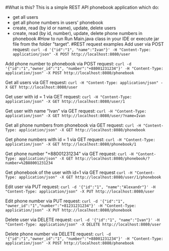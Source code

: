 #What is this?
This is a simple REST API phonebook application which do:
* get all users
* get all phone numbers in users' phonebook
* create, read (by id or name), update, delete users
* create, read (by id, number), update, delete phone numbers in phonebook
#How to run
Run Main.java class in your IDE or execute jar file from the folder "target".
#REST request examples
Add user via POST request:
`curl -d '{"id":"1", "name":"Ivan"}' -H "Content-Type: application/json" -X POST http://localhost:8080/user`

Add phone number to phonebook via POST request:
`curl -d '{"id":"1","owner_id":"1", "number":"+88001231234"}' -H "Content-Type: application/json" -X POST http://localhost:8080/phonebook`

Get all users via GET request:
`curl -H "Content-Type: application/json" -X GET http://localhost:8080/user`

Get user with id = 1 via GET request:
`curl -H "Content-Type: application/json" -X GET http://localhost:8080/user/1`

Get user with name "Ivan" via GET request:
`curl -H "Content-Type: application/json" -X GET http://localhost:8080/user/?name=Ivan`

Get all phone numbers from phonebook via GET request:
`curl -H "Content-Type: application/json" -X GET http://localhost:8080/phonebook`

Get phone numbers with id = 1 via GET request:
`curl -H "Content-Type: application/json" -X GET http://localhost:8080/phonebook/1`

Get phone number "+88001231234" via GET request:
`curl -H "Content-Type: application/json" -X GET http://localhost:8080/phonebook/?number=%2B88001231234`

Get phonebook of the user with id=1 via GET request
`curl -H "Content-Type: application/json" -X GET http://localhost:8080/user/1/phonebook`

Edit user via PUT request:
`curl -d '{"id":"1", "name":"Alexandr"}' -H "Content-Type: application/json" -X PUT http://localhost:8080/user`

Edit phone number via PUT request:
`curl -d '{"id":"1", "owner_id":"1","number":"+81231231234"}' -H "Content-Type: application/json" -X PUT http://localhost:8080/phonebook`

Delete user via DELETE request:
`curl -d '{"id":"1", "name":"Ivan"}' -H "Content-Type: application/json" -X DELETE http://localhost:8080/user`

Delete phone number via DELETE request:
`curl -d '{"id":"1","owner_id":"1", "number":"+88001231234"}' -H "Content-Type: application/json" -X POST http://localhost:8080/phonebook`
